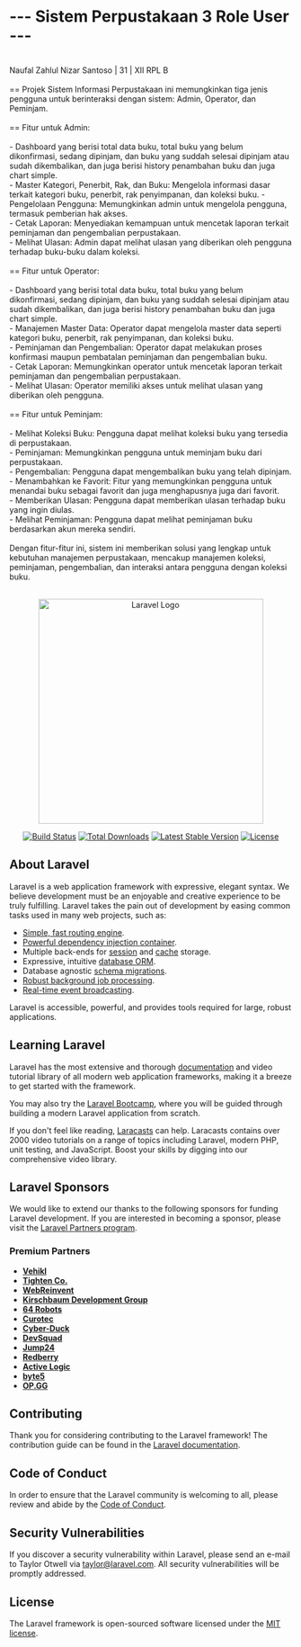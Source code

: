 <h1>--- Sistem Perpustakaan 3 Role User ---</h1><br>
Naufal Zahlul Nizar Santoso | 31 | XII RPL B <br>
<br>
== Projek Sistem Informasi Perpustakaan ini memungkinkan tiga jenis pengguna untuk berinteraksi dengan sistem: Admin, Operator, dan Peminjam. <br>
<br>
== Fitur untuk Admin: <br>
<br>
- Dashboard yang berisi total data buku, total buku yang belum dikonfirmasi, sedang dipinjam, dan buku yang suddah selesai dipinjam atau sudah dikembalikan, dan juga berisi history penambahan buku dan juga chart simple. <br>
- Master Kategori, Penerbit, Rak, dan Buku: Mengelola informasi dasar terkait kategori buku, penerbit, rak penyimpanan, dan koleksi buku.
- Pengelolaan Pengguna: Memungkinkan admin untuk mengelola pengguna, termasuk pemberian hak akses. <br>
- Cetak Laporan: Menyediakan kemampuan untuk mencetak laporan terkait peminjaman dan pengembalian perpustakaan. <br>
- Melihat Ulasan: Admin dapat melihat ulasan yang diberikan oleh pengguna terhadap buku-buku dalam koleksi. <br>
  <br>
== Fitur untuk Operator:<br>
<br>
- Dashboard yang berisi total data buku, total buku yang belum dikonfirmasi, sedang dipinjam, dan buku yang suddah selesai dipinjam atau sudah dikembalikan, dan juga berisi history penambahan buku dan juga chart simple. <br>
- Manajemen Master Data: Operator dapat mengelola master data seperti kategori buku, penerbit, rak penyimpanan, dan koleksi buku. <br>
- Peminjaman dan Pengembalian: Operator dapat melakukan proses konfirmasi maupun pembatalan peminjaman dan pengembalian buku. <br>
- Cetak Laporan: Memungkinkan operator untuk mencetak laporan terkait peminjaman dan pengembalian perpustakaan. <br>
- Melihat Ulasan: Operator memiliki akses untuk melihat ulasan yang diberikan oleh pengguna. <br>
<br>
== Fitur untuk Peminjam: <br>
<br>
- Melihat Koleksi Buku: Pengguna dapat melihat koleksi buku yang tersedia di perpustakaan. <br>
- Peminjaman: Memungkinkan pengguna untuk meminjam buku dari perpustakaan. <br>
- Pengembalian: Pengguna dapat mengembalikan buku yang telah dipinjam. <br>
- Menambahkan ke Favorit: Fitur yang memungkinkan pengguna untuk menandai buku sebagai favorit dan juga menghapusnya juga dari favorit. <br>
- Memberikan Ulasan: Pengguna dapat memberikan ulasan terhadap buku yang ingin diulas. <br>
- Melihat Peminjaman: Pengguna dapat melihat peminjaman buku berdasarkan akun mereka sendiri. <br>
<br>
  Dengan fitur-fitur ini, sistem ini memberikan solusi yang lengkap untuk kebutuhan manajemen perpustakaan, mencakup manajemen koleksi, peminjaman, pengembalian, dan interaksi antara pengguna dengan koleksi buku.<br><br>

<p align="center"><a href="https://laravel.com" target="_blank"><img src="https://raw.githubusercontent.com/laravel/art/master/logo-lockup/5%20SVG/2%20CMYK/1%20Full%20Color/laravel-logolockup-cmyk-red.svg" width="400" alt="Laravel Logo"></a></p>

<p align="center">
<a href="https://github.com/laravel/framework/actions"><img src="https://github.com/laravel/framework/workflows/tests/badge.svg" alt="Build Status"></a>
<a href="https://packagist.org/packages/laravel/framework"><img src="https://img.shields.io/packagist/dt/laravel/framework" alt="Total Downloads"></a>
<a href="https://packagist.org/packages/laravel/framework"><img src="https://img.shields.io/packagist/v/laravel/framework" alt="Latest Stable Version"></a>
<a href="https://packagist.org/packages/laravel/framework"><img src="https://img.shields.io/packagist/l/laravel/framework" alt="License"></a>
</p>

## About Laravel

Laravel is a web application framework with expressive, elegant syntax. We believe development must be an enjoyable and creative experience to be truly fulfilling. Laravel takes the pain out of development by easing common tasks used in many web projects, such as:

- [Simple, fast routing engine](https://laravel.com/docs/routing).
- [Powerful dependency injection container](https://laravel.com/docs/container).
- Multiple back-ends for [session](https://laravel.com/docs/session) and [cache](https://laravel.com/docs/cache) storage.
- Expressive, intuitive [database ORM](https://laravel.com/docs/eloquent).
- Database agnostic [schema migrations](https://laravel.com/docs/migrations).
- [Robust background job processing](https://laravel.com/docs/queues).
- [Real-time event broadcasting](https://laravel.com/docs/broadcasting).

Laravel is accessible, powerful, and provides tools required for large, robust applications.

## Learning Laravel

Laravel has the most extensive and thorough [documentation](https://laravel.com/docs) and video tutorial library of all modern web application frameworks, making it a breeze to get started with the framework.

You may also try the [Laravel Bootcamp](https://bootcamp.laravel.com), where you will be guided through building a modern Laravel application from scratch.

If you don't feel like reading, [Laracasts](https://laracasts.com) can help. Laracasts contains over 2000 video tutorials on a range of topics including Laravel, modern PHP, unit testing, and JavaScript. Boost your skills by digging into our comprehensive video library.

## Laravel Sponsors

We would like to extend our thanks to the following sponsors for funding Laravel development. If you are interested in becoming a sponsor, please visit the [Laravel Partners program](https://partners.laravel.com).

### Premium Partners

- **[Vehikl](https://vehikl.com/)**
- **[Tighten Co.](https://tighten.co)**
- **[WebReinvent](https://webreinvent.com/)**
- **[Kirschbaum Development Group](https://kirschbaumdevelopment.com)**
- **[64 Robots](https://64robots.com)**
- **[Curotec](https://www.curotec.com/services/technologies/laravel/)**
- **[Cyber-Duck](https://cyber-duck.co.uk)**
- **[DevSquad](https://devsquad.com/hire-laravel-developers)**
- **[Jump24](https://jump24.co.uk)**
- **[Redberry](https://redberry.international/laravel/)**
- **[Active Logic](https://activelogic.com)**
- **[byte5](https://byte5.de)**
- **[OP.GG](https://op.gg)**

## Contributing

Thank you for considering contributing to the Laravel framework! The contribution guide can be found in the [Laravel documentation](https://laravel.com/docs/contributions).

## Code of Conduct

In order to ensure that the Laravel community is welcoming to all, please review and abide by the [Code of Conduct](https://laravel.com/docs/contributions#code-of-conduct).

## Security Vulnerabilities

If you discover a security vulnerability within Laravel, please send an e-mail to Taylor Otwell via [taylor@laravel.com](mailto:taylor@laravel.com). All security vulnerabilities will be promptly addressed.

## License

The Laravel framework is open-sourced software licensed under the [MIT license](https://opensource.org/licenses/MIT).
